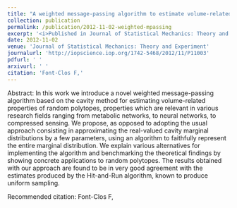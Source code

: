 ```yaml
---
title: "A weighted message-passing algorithm to estimate volume-related properties of random polytopes"
collection: publication
permalink: /publication/2012-11-02-weighted-mpassing
excerpt: '<i>Published in Journal of Statistical Mechanics: Theory and Experiment, 2012</i><br/>In this work we introduce a novel weighted message-passing algorithm based on the cavity method for estimating volume-related properties of random polytopes'
date: 2012-11-02
venue: 'Journal of Statistical Mechanics: Theory and Experiment'
journalurl: 'http://iopscience.iop.org/1742-5468/2012/11/P11003'
pdfurl: ' '
arxivurl: ' '
citation: 'Font-Clos F,'
---
```

Abstract: In this work we introduce a novel weighted message-passing algorithm based on the cavity method for estimating volume-related properties of random polytopes, properties which are relevant in various research fields ranging from metabolic networks, to neural networks, to compressed sensing. We propose, as opposed to adopting the usual approach consisting in approximating the real-valued cavity marginal distributions by a few parameters, using an algorithm to faithfully represent the entire marginal distribution. We explain various alternatives for implementing the algorithm and benchmarking the theoretical findings by showing concrete applications to random polytopes. The results obtained with our approach are found to be in very good agreement with the estimates produced by the Hit-and-Run algorithm, known to produce uniform sampling.

 Recommended citation: Font-Clos F,
